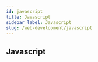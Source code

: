 ```yaml
---
id: javascript
title: Javascript
sidebar_label: Javascript
slug: /web-development/javascript
---
```


## Javascript
